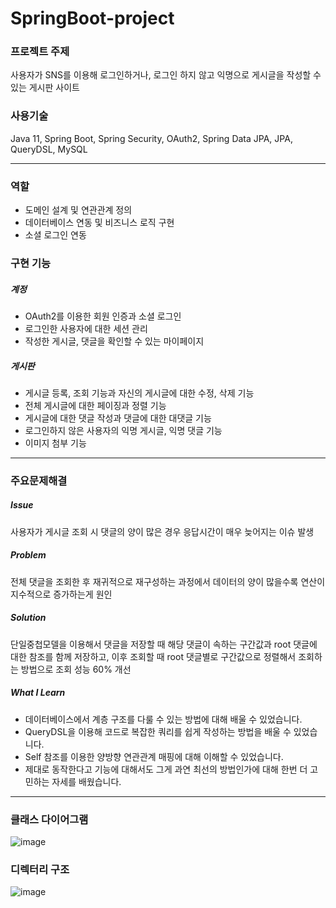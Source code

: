 # SpringBoot-project

### 프로젝트 주제
사용자가 SNS를 이용해 로그인하거나, 로그인 하지 않고 익명으로 게시글을 작성할 수 있는 게시판 사이트

### 사용기술
Java 11, Spring Boot, Spring Security, OAuth2, Spring Data JPA, JPA, QueryDSL, MySQL

---

### 역할
- 도메인 설계 및 연관관계 정의
- 데이터베이스 연동 및 비즈니스 로직 구현
- 소셜 로그인 연동

### 구현 기능
##### 계정
- OAuth2를 이용한 회원 인증과 소셜 로그인
- 로그인한 사용자에 대한 세션 관리
- 작성한 게시글, 댓글을 확인할 수 있는 마이페이지

##### 게시판
- 게시글 등록, 조회 기능과 자신의 게시글에 대한 수정, 삭제 기능
- 전체 게시글에 대한 페이징과 정렬 기능
- 게시글에 대한 댓글 작성과 댓글에 대한 대댓글 기능
- 로그인하지 않은 사용자의 익명 게시글, 익명 댓글 기능
- 이미지 첨부 기능

---

### 주요문제해결

##### Issue
사용자가 게시글 조회 시 댓글의 양이 많은 경우 응답시간이 매우 늦어지는 이슈 발생

##### Problem
전체 댓글을 조회한 후 재귀적으로 재구성하는 과정에서 데이터의 양이 많을수록 연산이 지수적으로 증가하는게 원인

##### Solution
단일중첩모델을 이용해서 댓글을 저장할 때 해당 댓글이 속하는 구간값과 root 댓글에 대한 참조를 함께 저장하고,
이후 조회할 때 root 댓글별로 구간값으로 정렬해서 조회하는 방법으로 조회 성능 60% 개선

##### What I Learn
- 데이터베이스에서 계층 구조를 다룰 수 있는 방법에 대해 배울 수 있었습니다.
- QueryDSL을 이용해 코드로 복잡한 쿼리를 쉽게 작성하는 방법을 배울 수 있었습니다.
- Self 참조를 이용한 양방향 연관관계 매핑에 대해 이해할 수 있었습니다.
- 제대로 동작한다고 기능에 대해서도 그게 과연 최선의 방법인가에 대해 한번 더 고민하는 자세를 배웠습니다.

---

### 클래스 다이어그램
![image](https://user-images.githubusercontent.com/60869749/177487095-901d60d6-8f4a-40f2-8bc0-27aabc5d4bf2.png)

### 디렉터리 구조
![image](https://user-images.githubusercontent.com/60869749/177487420-691d5d5a-63e4-407b-acb4-10102789ac1a.png)




